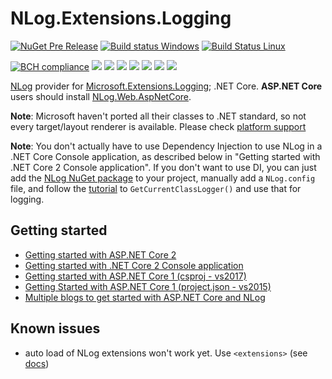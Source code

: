 # NLog.Extensions.Logging



[![NuGet Pre Release](https://img.shields.io/nuget/vpre/NLog.Extensions.Logging.svg)](https://www.nuget.org/packages/NLog.Extensions.Logging)
[![Build status Windows](https://ci.appveyor.com/api/projects/status/0nrg8cksp4b6tab1/branch/master?svg=true)](https://ci.appveyor.com/project/nlog/nlog-framework-logging/branch/master)
[![Build Status Linux](https://travis-ci.org/NLog/NLog.Extensions.Logging.svg?branch=master)](https://travis-ci.org/NLog/NLog.Extensions.Logging)

[![BCH compliance](https://bettercodehub.com/edge/badge/NLog/NLog.Extensions.Logging?branch=components)](https://bettercodehub.com/results/NLog/NLog.Extensions.Logging)
[![](https://sonarcloud.io/api/project_badges/measure?project=nlog.extensions.logging&metric=ncloc)](https://sonarcloud.io/dashboard/?id=nlog.extensions.logging) 
[![](https://sonarcloud.io/api/project_badges/measure?project=nlog.extensions.logging&metric=bugs)](https://sonarcloud.io/dashboard/?id=nlog.extensions.logging) 
[![](https://sonarcloud.io/api/project_badges/measure?project=nlog.extensions.logging&metric=vulnerabilities)](https://sonarcloud.io/dashboard/?id=nlog.extensions.logging) 
[![](https://sonarcloud.io/api/project_badges/measure?project=nlog.extensions.logging&metric=code_smells)](https://sonarcloud.io/project/issues?id=nlog.extensions.logging&resolved=false&types=CODE_SMELL) 
[![](https://sonarcloud.io/api/project_badges/measure?project=nlog.extensions.logging&metric=duplicated_lines_density)](https://sonarcloud.io/component_measures/domain/Duplications?id=nlog.extensions.logging) 
[![](https://sonarcloud.io/api/project_badges/measure?project=nlog.extensions.logging&metric=sqale_debt_ratio)](https://sonarcloud.io/dashboard/?id=nlog.extensions.logging) 
[![](https://sonarcloud.io/api/project_badges/measure?project=nlog.extensions.logging&metric=coverage)](https://sonarcloud.io/component_measures?id=nlog.extensions.logging&metric=coverage) 

[NLog](https://github.com/NLog/NLog) provider for [Microsoft.Extensions.Logging](https://github.com/aspnet/Logging); .NET Core. 
**ASP.NET Core** users should install  [NLog.Web.AspNetCore](https://www.nuget.org/packages/NLog.web.aspnetcore). 


**Note**: Microsoft haven't ported all their classes to .NET standard, so not every target/layout renderer is available. 
Please check [platform support](https://github.com/NLog/NLog/wiki/platform-support)

**Note**: You don't actually have to use Dependency Injection to use NLog in a .NET Core Console application, as described below in "Getting started with .NET Core 2 Console application".  If you don't want to use DI, you can just add the [NLog NuGet package](https://www.nuget.org/packages/NLog) to your project, manually add a `NLog.config` file, and follow the [tutorial](https://github.com/NLog/NLog/wiki/Tutorial#configure-nlog-targets-for-output) to `GetCurrentClassLogger()` and use that for logging.


## Getting started


- [Getting started with ASP.NET Core 2](https://github.com/NLog/NLog.Web/wiki/Getting-started-with-ASP.NET-Core-2)
- [Getting started with .NET Core 2 Console application](https://github.com/NLog/NLog.Extensions.Logging/wiki/Getting-started-with-.NET-Core-2---Console-application)
- [Getting started with ASP.NET Core 1 (csproj - vs2017)](https://github.com/NLog/NLog.Web/wiki/Getting-started-with-ASP.NET-Core-(csproj---vs2017))
- [Getting Started with ASP.NET Core 1 (project.json - vs2015)](https://github.com/NLog/NLog.Web/wiki/Getting-started-with-ASP.NET-Core-(project.json))
- [Multiple blogs to get started with ASP.NET Core and NLog](https://github.com/damienbod/AspNetCoreNlog)




Known issues
---
- auto load of NLog extensions won't work yet. Use `<extensions>` (see [docs](https://github.com/NLog/NLog/wiki/Configuration-file#extensions))
